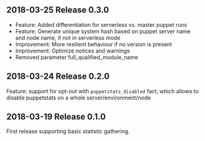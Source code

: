 ## 2018-03-25 Release 0.3.0
- Feature: Added differentiation for serverless vs. master puppet runs
- Feature: Generate unique system hash based on puppet server name and node name, if not in serverless mode
- Improvement: More resilient behaviour if no version is present
- Improvement: Optimize notices and warnings
- Removed parameter full_qualified_module_name

## 2018-03-24 Release 0.2.0
Feature: support for opt-out with `puppetstats_disabled` fact, which allows to disable puppetstats on a whole server/environment/node

## 2018-03-19 Release 0.1.0
First release supporting basic statistic gathering.